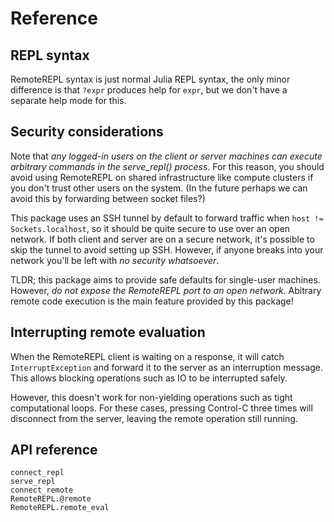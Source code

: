 # Reference

## REPL syntax

RemoteREPL syntax is just normal Julia REPL syntax, the only minor difference
is that `?expr` produces help for `expr`, but we don't have a separate help
mode for this.

## Security considerations

Note that *any logged-in users on the client or server machines can execute
arbitrary commands in the serve_repl() process*. For this reason, you should
avoid using RemoteREPL on shared infrastructure like compute clusters if you
don't trust other users on the system. (In the future perhaps we can avoid this
by forwarding between socket files?)

This package uses an SSH tunnel by default to forward traffic when `host !=
Sockets.localhost`, so it should be quite secure to use over an open network.
If both client and server are on a secure network, it's possible to skip the
tunnel to avoid setting up SSH. However, if anyone breaks into your network
you'll be left with *no security whatsoever*.

TLDR; this package aims to provide safe defaults for single-user machines.
However, *do not expose the RemoteREPL port to an open network*. Abitrary
remote code execution is the main feature provided by this package!

## Interrupting remote evaluation

When the RemoteREPL client is waiting on a response, it will catch
`InterruptException` and forward it to the server as an interruption message.
This allows blocking operations such as IO to be interrupted safely.

However, this doesn't work for non-yielding operations such as tight
computational loops. For these cases, pressing Control-C three times will
disconnect from the server, leaving the remote operation still running.

## API reference

```@docs
connect_repl
serve_repl
connect_remote
RemoteREPL.@remote
RemoteREPL.remote_eval
```

